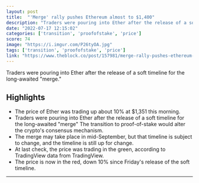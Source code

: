 ```yaml
---
layout: post
title:  "'Merge' rally pushes Ethereum almost to $1,400"
description: "Traders were pouring into Ether after the release of a soft timeline for the long-awaited \"merge.\""
date: "2022-07-17 12:15:02"
categories: ['transition', 'proofofstake', 'price']
score: 74
image: "https://i.imgur.com/P26tyOA.jpg"
tags: ['transition', 'proofofstake', 'price']
link: "https://www.theblock.co/post/157981/merge-rally-pushes-ethereum-almost-to-1400"
---
```


Traders were pouring into Ether after the release of a soft timeline for the long-awaited \"merge.\"

## Highlights

- The price of Ether was trading up about 10% at $1,351 this morning.
- Traders were pouring into Ether after the release of a soft timeline for the long-awaited "merge" The transition to proof-of-stake would alter the crypto's consensus mechanism.
- The merge may take place in mid-September, but that timeline is subject to change, and the timeline is still up for change.
- At last check, the price was trading in the green, according to TradingView data from TradingView.
- The price is now in the red, down 10% since Friday's release of the soft timeline.

---
